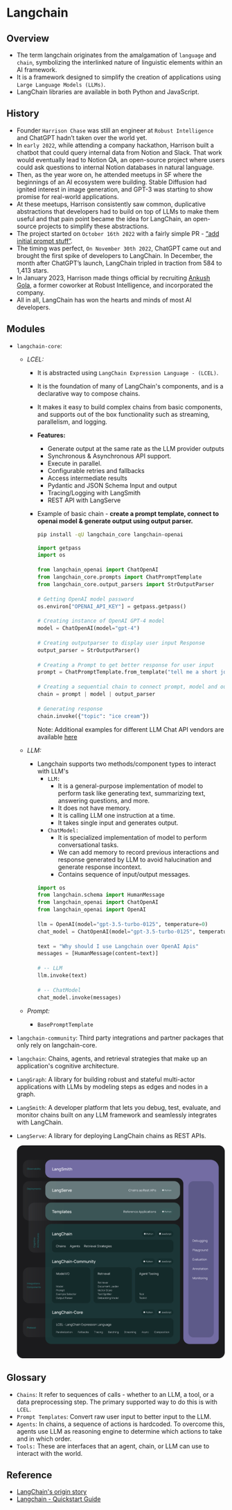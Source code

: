# Langchain

## Overview
- The term langchain originates from the amalgamation of `language` and `chain`, symbolizing the interlinked nature of linguistic elements within an AI framework.
- It is a framework designed to simplify the creation of applications using `Large Language Models (LLMs)`. 
- LangChain libraries are available in both Python and JavaScript.

## History
- Founder `Harrison Chase` was still an engineer at `Robust Intelligence` and ChatGPT hadn’t taken over the world yet.
- In `early 2022`, while attending a company hackathon, Harrison built a chatbot that could query internal data from Notion and Slack. That work would eventually lead to Notion QA, an open-source project where users could ask questions to internal Notion databases in natural language.
- Then, as the year wore on, he attended meetups in SF where the beginnings of an AI ecosystem were building. Stable Diffusion had ignited interest in image generation, and GPT-3 was starting to show promise for real-world applications.
- At these meetups, Harrison consistently saw common, duplicative abstractions that developers had to build on top of LLMs to make them useful and that pain point became the idea for LangChain, an open-source projects to simplify these abstractions.
- The project started on `October 16th 2022` with a fairly simple PR - [“add initial prompt stuff”](https://github.com/langchain-ai/langchain/pull/1).
- The timing was perfect, `On November 30th 2022`, ChatGPT came out and brought the first spike of developers to LangChain. In December, the month after ChatGPT’s launch, LangChain tripled in traction from 584 to 1,413 stars.
- In January 2023, Harrison made things official by recruiting [Ankush Gola](https://www.linkedin.com/in/ankush-gola-77255866/), a former coworker at Robust Intelligence, and incorporated the company.
- All in all, LangChain has won the hearts and minds of most AI developers.


## Modules
- `langchain-core`:
  - *LCEL:*
    - It is abstracted using `LangChain Expression Language - (LCEL)`.
    - It is the foundation of many of LangChain's components, and is a declarative way to compose chains.
    - It makes it easy to build complex chains from basic components, and supports out of the box functionality such as streaming, parallelism, and logging.
    - **Features:**
      - Generate output at the same rate as the LLM provider outputs
      - Synchronous & Asynchronous API support.
      - Execute in parallel.
      - Configurable retries and fallbacks
      - Access intermediate results
      - Pydantic and JSON Schema Input and output
      - Tracing/Logging with LangSmith
      - REST API with LangServe
    - Example of basic chain - **create a prompt template, connect to openai model & generate output using output parser.**
      ```bash
      pip install -qU langchain_core langchain-openai
      ```
      ```python
      import getpass
      import os

      from langchain_openai import ChatOpenAI
      from langchain_core.prompts import ChatPromptTemplate
      from langchain_core.output_parsers import StrOutputParser

      # Getting OpenAI model password
      os.environ["OPENAI_API_KEY"] = getpass.getpass()

      # Creating instance of OpenAI GPT-4 model
      model = ChatOpenAI(model="gpt-4")

      # Creating outputparser to display user input Response
      output_parser = StrOutputParser()

      # Creating a Prompt to get better response for user input
      prompt = ChatPromptTemplate.from_template("tell me a short joke about {topic}")

      # Creating a sequential chain to connect prompt, model and output parser
      chain = prompt | model | output_parser

      # Generating response
      chain.invoke({"topic": "ice cream"})
      ```
      
      Note: Additional examples for different LLM Chat API vendors are available [here](./01-dev/langchain/01_chat_chains)
  - *LLM:*
    - Langchain supports two methods/component types to interact with LLM's
      - `LLM:`
        - It is a general-purpose implementation of model to perform task like generating text, summarizing text, answering questions, and more. 
        - It does not have memory.
        - It is calling LLM one instruction at a time.
        - It takes single input and generates output.
      - `ChatModel:`
        - It is specialized implementation of model to perform conversational tasks.
        - We can add memory to record previous interactions and response generated by LLM to avoid halucination and generate response incontext.
        - Contains sequence of input/output messages.
      ```python
      import os
      from langchain.schema import HumanMessage
      from langchain_openai import ChatOpenAI
      from langchain_openai import OpenAI

      llm = OpenAI(model="gpt-3.5-turbo-0125", temperature=0)
      chat_model = ChatOpenAI(model="gpt-3.5-turbo-0125", temperature=0)

      text = "Why should I use Langchain over OpenAI Apis"
      messages = [HumanMessage(content=text)]

      # -- LLM 
      llm.invoke(text)

      # -- ChatModel
      chat_model.invoke(messages)
      ```

  - *Prompt:*
    - `BasePromptTemplate`
- `langchain-community`: Third party integrations and partner packages that only rely on langchain-core.
- `langchain`: Chains, agents, and retrieval strategies that make up an application's cognitive architecture.
- `LangGraph`: A library for building robust and stateful multi-actor applications with LLMs by modeling steps as edges and nodes in a graph.
- `LangSmith`: A developer platform that lets you debug, test, evaluate, and monitor chains built on any LLM framework and seamlessly integrates with LangChain.
- `LangServe`: A library for deploying LangChain chains as REST APIs.

    ![](./00-images/langchain_stack_dark.svg)

## Glossary
- `Chains`: It refer to sequences of calls - whether to an LLM, a tool, or a data preprocessing step. The primary supported way to do this is with `LCEL`.
- `Prompt Templates`:  Convert raw user input to better input to the LLM.
- `Agents`: In chains, a sequence of actions is hardcoded. To overcome this, agents use LLM as reasoning engine to determine which actions to take and in which order.
- `Tools:` These are interfaces that an agent, chain, or LLM can use to interact with the world. 


## Reference
- [LangChain's origin story](https://www.basedash.com/blog/langchains-origin-story)
- [Langchain - Quickstart Guide](https://python.langchain.com/docs/get_started/quickstart/)